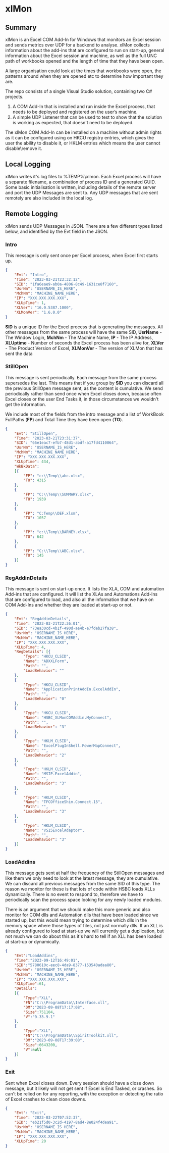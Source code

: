 # xlMon
 
## Summary
xlMon is an Excel COM Add-In for Windows that monitors an Excel session and sends metrics over UDP for a backend to analyse. xlMon collects information about the add-ins that are configured to run on start-up, general information about the Excel session and machine, as well as the full UNC path of workbooks opened and the length of time that they have been open.

A large organisation could look at the times that workbooks were open, the patterns around when they are opened etc to determine how important they are.

The repo consists of a single Visual Studio solution, containing two C# projects.
1) A COM Add-In that is installed and run inside the Excel process, that needs to be deployed and registered on the user’s machine.
2) A simple UDP Listener that can be used to test to show that the solution is working as expected, that doesn't need to be deployed.

The xlMon COM Add-In can be installed on a machine without admin rights as it can be configured using on HKCU registry entries, which gives the user the ability to disable it, or HKLM entries which means the user cannot disable\remove it.


## Local Logging
xlMon writes it's log files to %TEMP%\xlmon. Each Excel process will have a separate filename, a combination of process ID and a generated GUID.
Some basic initialisation is written, including details of the remote server and port the UDP Messages are sent to.
Any UDP messages that are sent remotely are also included in the local log.


## Remote Logging
xlMon sends UDP Messages in JSON. There are a few different types listed below, and identified by the Evt field in the JSON.

### Intro
This message is only sent once per Excel process, when Excel first starts up.

```json
{
    "Evt": "Intro",
    "Time": "2023-03-21T23:32:12",
    "SID": "1fa6eae9-ab0a-4806-8c49-1631ce8f7160",
    "UsrNm": "USERNAME_IS_HERE",
    "MchNm": "MACHINE_NAME_HERE",
    "IP": "XXX.XXX.XXX.XXX",
    "XLUpTime": 1,
    "XLVer": "16.0.5387.1000",
    "XLMonVer": "1.6.0.0"
}
```

**SID** is a unique ID for the Excel process that is generating the messages. All other messages from the same process will have the same SID,
**UsrName** - The Window Login, **MchNm** - The Machine Name, **IP** - The IP Address, **XLUptime** - Number of seconds the Excel process has been alive for, **XLVer** - The Product Version of Excel, **XLMonVer** - The version of XLMon that has sent the data

### StillOpen
This message is sent periodically. Each message from the same process supersedes the last. This means that if you group by **SID** you can discard all the previous StillOpen message sent, as the content is cumulative. We send periodically rather than send once when Excel closes down, because often Excel closes or the user End Tasks it, in those circumstances we wouldn't get the information.

We include most of the fields from the intro message and a list of WorkBook FullPaths (**FP**) and Total Time they have been open (**TO**).

```json
{
    "Evt": "StillOpen",
    "Time": "2023-03-21T23:31:37",
    "SID": "66e1eac7-efb7-48d1-abdf-a17fd4110064",
    "UsrNm": "USERNAME_IS_HERE",
    "MchNm": "MACHINE_NAME_HERE",
    "IP": "XXX.XXX.XXX.XXX",
    "XLUpTime": 434,
    "WkBkData":
    [{
        "FP": "c:\\Temp\\abc.xlsx",
        "TO": 4315
    },
    {
        "FP": "C:\\Temp\\SUMMARY.xlsx",
        "TO": 1939
    },
    {
        "FP": "C:Temp\\DEF.xlsm",
        "TO": 1057
    },
    {
        "FP": "c:\\Temp\\BARNEY.xlsx",
        "TO": 642
    },
    {
        "FP": "C:\\Temp\\ABC.xlsx",
        "TO": 145
    }]
}
```

### RegAddinDetails
This message is sent on start-up once. It lists the XLA, COM and automation Add-ins that are configured. It will list the XLAs and Automations Add-Ins that are configured to load, and also all the information that we have on COM Add-Ins and whether they are loaded at start-up or not.
```json
{
    "Evt": "RegAddinDetails",
    "Time": "2023-03-21T22:36:01",
    "SID": "73ea30cd-4b1f-490d-ae4b-e7fdeb27fa38",
    "UsrNm": "USERNAME_IS_HERE",
    "MchNm": "MACHINE_NAME_HERE",
    "IP": "XXX.XXX.XXX.XXX",
    "XLUpTime": 4,
    "RegDetails": [{
        "Type": "HKCU_CLSID",
        "Name": "ADXXLForm",
        "Path": "",
        "LoadBehavior": ""
    },
    {
        "Type": "HKCU_CLSID",
        "Name": "ApplicationPrintAddIn.ExcelAddIn",
        "Path": "",
        "LoadBehavior": "0"
    },
    {
        "Type": "HKCU_CLSID",
        "Name": "HSBC_XLMonCOMAddin.MyConnect",
        "Path": "",
        "LoadBehavior": "3"
    },
    {
        "Type": "HKLM_CLSID",
        "Name": "ExcelPlugInShell.PowerMapConnect",
        "Path": "",
        "LoadBehavior": "2"
    },
    {
        "Type": "HKLM_CLSID",
        "Name": "MSIP.ExcelAddin",
        "Path": "",
        "LoadBehavior": "3"
    },
    {
        "Type": "HKLM_CLSID",
        "Name": "TFCOfficeShim.Connect.15",
        "Path": "",
        "LoadBehavior": "3"
    },
    {
        "Type": "HKLM_CLSID",
        "Name": "VS15ExcelAdaptor",
        "Path": "",
        "LoadBehavior": "3"
    }]
}
```

### LoadAddins
This message gets sent at half the frequency of the StillOpen messages and like them we only need to look at the latest message, they are cumulative. We can discard all previous messages from the same SID of this type. The reason we monitor for these is that lots of code within HSBC loads XLLs dynamically. There is no event to respond to, therefore we have to periodically scan the process space looking for any newly loaded modules.

There is an argument that we should make this more generic and also monitor for COM dlls and Automation dlls that have been loaded since we started up, but this would mean trying to determine which dlls in the memory space where those types of files, not just normally dlls. If an XLL is already configured to load at start-up we will currently get a duplication, but not much we can do about this as it's hard to tell if an XLL has been loaded at start-up or dynamically.

```json
{
    "Evt":"LoadAddins",
    "Time":"2023-09-12T16:49:01",
    "SID":"5780610c-eec8-4da9-8377-153540adaa80",
    "UsrNm": "USERNAME_IS_HERE",
    "MchNm": "MACHINE_NAME_HERE",
    "IP": "XXX.XXX.XXX.XXX",
    "XLUpTime":61,
    "Details":
    [{
        "Type":"XLL",
        "FN":"C:\\ProgramData\\Interface.xll",
        "DM":"2023-09-08T17:17:08",
        "Size":751104,
        "V":"0.33.9.1"
    },
    {
        "Type":"XLL",
        "FN":"C:\\ProgramData\\SpiritToolkit.xll",
        "DM":"2023-09-08T17:39:08",
        "Size":6643200,
        "V":null
    }]
}
```


### Exit
Sent when Excel closes down. Every session should have a close down message, but it likely will not get sent if Excel is End Tasked, or crashes. So can't be relied on for any reporting, with the exception or detecting the ratio of Excel crashes to clean close downs.
```json
{
    "Evt": "Exit",
    "Time": "2023-03-22T07:52:37",
    "SID": "eb21f5d0-3c2d-4197-8ad4-8e024f4dea91",
    "UsrNm": "USERNAME_IS_HERE",
    "MchNm": "MACHINE_NAME_HERE",
    "IP": "XXX.XXX.XXX.XXX",
    "XLUpTime": 20
}
```




